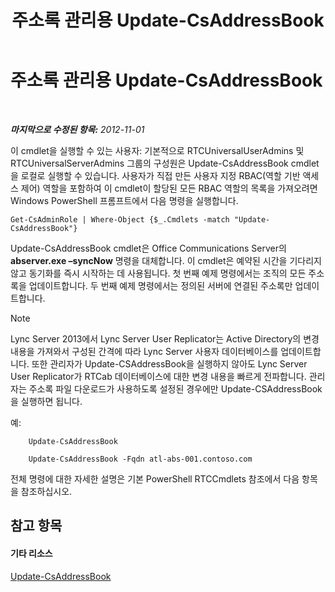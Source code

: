 ﻿---
title: 주소록 관리용 Update-CsAddressBook
TOCTitle: 주소록 관리용 Update-CsAddressBook
ms:assetid: 0ffd2ef8-201c-44aa-8c64-1c7b0eaa7d48
ms:mtpsurl: https://technet.microsoft.com/ko-kr/library/Gg429695(v=OCS.15)
ms:contentKeyID: 49302832
ms.date: 08/10/2015
mtps_version: v=OCS.15
ms.translationtype: HT
---

# 주소록 관리용 Update-CsAddressBook

 

_**마지막으로 수정된 항목:** 2012-11-01_

이 cmdlet을 실행할 수 있는 사용자: 기본적으로 RTCUniversalUserAdmins 및 RTCUniversalServerAdmins 그룹의 구성원은 Update-CsAddressBook cmdlet을 로컬로 실행할 수 있습니다. 사용자가 직접 만든 사용자 지정 RBAC(역할 기반 액세스 제어) 역할을 포함하여 이 cmdlet이 할당된 모든 RBAC 역할의 목록을 가져오려면 Windows PowerShell 프롬프트에서 다음 명령을 실행합니다.

    Get-CsAdminRole | Where-Object {$_.Cmdlets -match "Update-CsAddressBook"}

Update-CsAddressBook cmdlet은 Office Communications Server의 **abserver.exe –syncNow** 명령을 대체합니다. 이 cmdlet은 예약된 시간을 기다리지 않고 동기화를 즉시 시작하는 데 사용됩니다. 첫 번째 예제 명령에서는 조직의 모든 주소록을 업데이트합니다. 두 번째 예제 명령에서는 정의된 서버에 연결된 주소록만 업데이트합니다.


> [!NOTE]  
> Lync Server 2013에서 Lync Server User Replicator는 Active Directory의 변경 내용을 가져와서 구성된 간격에 따라 Lync Server 사용자 데이터베이스를 업데이트합니다. 또한 관리자가 Update-CSAddressBook을 실행하지 않아도 Lync Server User Replicator가 RTCab 데이터베이스에 대한 변경 내용을 빠르게 전파합니다. 관리자는 주소록 파일 다운로드가 사용하도록 설정된 경우에만 Update-CSAddressBook을 실행하면 됩니다.



예:

```
    Update-CsAddressBook
```
```
    Update-CsAddressBook -Fqdn atl-abs-001.contoso.com
```


전체 명령에 대한 자세한 설명은 기본 PowerShell RTCCmdlets 참조에서 다음 항목을 참조하십시오.

## 참고 항목

#### 기타 리소스

[Update-CsAddressBook](https://docs.microsoft.com/en-us/powershell/module/skype/Update-CsAddressBook)

